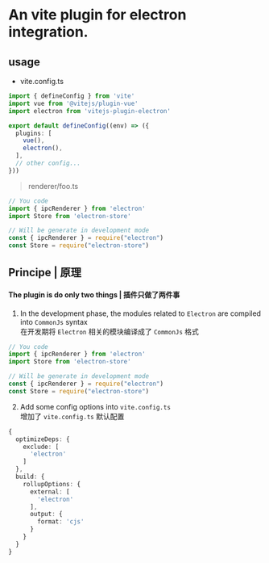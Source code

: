 # An vite plugin for electron integration.

## usage

- vite.config.ts

```ts
import { defineConfig } from 'vite'
import vue from '@vitejs/plugin-vue'
import electron from 'vitejs-plugin-electron'

export default defineConfig((env) => ({
  plugins: [
    vue(),
    electron(),
  ],
  // other config...
}))
```

> renderer/foo.ts
  ```ts
  // You code
  import { ipcRenderer } from 'electron'
  import Store from 'electron-store'

  // Will be generate in development mode
  const { ipcRenderer } = require("electron")
  const Store = require("electron-store")
  ```

## Principe | 原理

#### The plugin is do only two things | 插件只做了两件事

1. In the development phase, the modules related to `Electron` are compiled into `CommonJs` syntax<br>
  在开发期将 `Electron` 相关的模块编译成了 `CommonJs` 格式

```ts
// You code
import { ipcRenderer } from 'electron'
import Store from 'electron-store'

// Will be generate in development mode
const { ipcRenderer } = require("electron")
const Store = require("electron-store")
```

2. Add some config options into `vite.config.ts`<br>
  增加了 `vite.config.ts` 默认配置

```ts
{
  optimizeDeps: {
    exclude: [
      'electron'
    ]
  },
  build: {
    rollupOptions: {
      external: [
        'electron'
      ],
      output: {
        format: 'cjs'
      }
    }
  }
}
```
